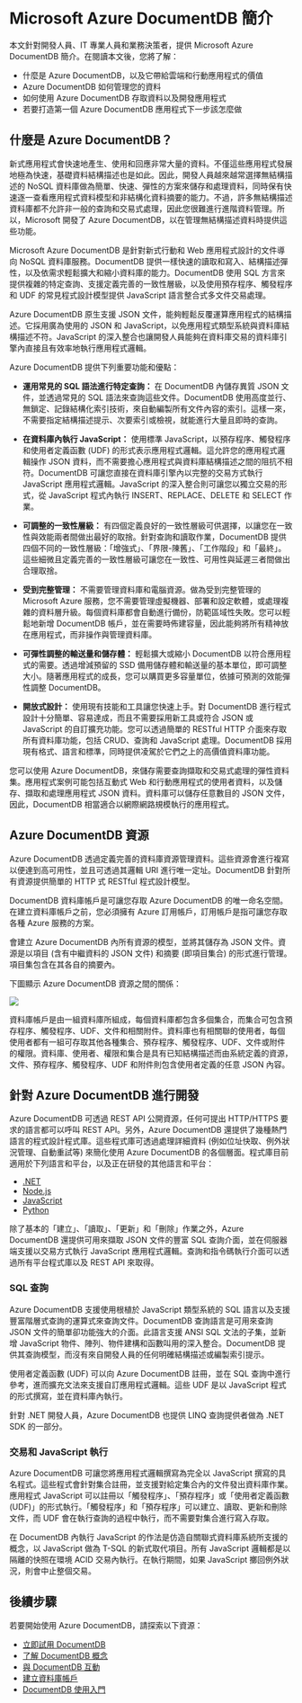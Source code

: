 <properties title="Microsoft Azure DocumentDB 簡介" pageTitle="Microsoft Azure DocumentDB 簡介 | Azure" description="了解 Azure DocumentDB 及其對於雲端和行動應用程式的價值。同時也了解它如何管理資料及如何用於應用程式開發。" metaKeywords="" services="documentdb" solutions="data-management"  authors="bradsev" manager="jhubbard" editor="cgronlun" videoId="" scriptId="" />

<tags ms.service="documentdb" ms.workload="data-services" ms.tgt_pltfrm="na" ms.devlang="na" ms.topic="article" ms.date="08/20/2014" ms.author="spelluru" />

# Microsoft Azure DocumentDB 簡介

本文針對開發人員、IT 專業人員和業務決策者，提供 Microsoft Azure DocumentDB 簡介。在閱讀本文後，您將了解：

-   什麼是 Azure DocumentDB，以及它帶給雲端和行動應用程式的價值
-   Azure DocumentDB 如何管理您的資料
-   如何使用 Azure DocumentDB 存取資料以及開發應用程式
-   若要打造第一個 Azure DocumentDB 應用程式下一步該怎麼做

## 什麼是 Azure DocumentDB？

新式應用程式會快速地產生、使用和回應非常大量的資料。不僅這些應用程式發展地極為快速，基礎資料結構描述也是如此。因此，開發人員越來越常選擇無結構描述的 NoSQL 資料庫做為簡單、快速、彈性的方案來儲存和處理資料，同時保有快速逐一查看應用程式資料模型和非結構化資料摘要的能力。不過，許多無結構描述資料庫都不允許非一般的查詢和交易式處理，因此您很難進行進階資料管理。所以，Microsoft 開發了 Azure DocumentDB，以在管理無結構描述資料時提供這些功能。

Microsoft Azure DocumentDB 是針對新式行動和 Web 應用程式設計的文件導向 NoSQL 資料庫服務。DocumentDB 提供一樣快速的讀取和寫入、結構描述彈性，以及依需求輕鬆擴大和縮小資料庫的能力。DocumentDB 使用 SQL 方言來提供複雜的特定查詢、支援定義完善的一致性層級，以及使用預存程序、觸發程序和 UDF 的常見程式設計模型提供 JavaScript 語言整合式多文件交易處理。

Azure DocumentDB 原生支援 JSON 文件，能夠輕鬆反覆運算應用程式的結構描述。它採用廣為使用的 JSON 和 JavaScript，以免應用程式類型系統與資料庫結構描述不符。JavaScript 的深入整合也讓開發人員能夠在資料庫交易的資料庫引擎內直接且有效率地執行應用程式邏輯。

Azure DocumentDB 提供下列重要功能和優點：

-   **運用常見的 SQL 語法進行特定查詢：** 在 DocumentDB 內儲存異質 JSON 文件，並透過常見的 SQL 語法來查詢這些文件。DocumentDB 使用高度並行、無鎖定、記錄結構化索引技術，來自動編製所有文件內容的索引。這樣一來，不需要指定結構描述提示、次要索引或檢視，就能進行大量且即時的查詢。

-   **在資料庫內執行 JavaScript：** 使用標準 JavaScript，以預存程序、觸發程序和使用者定義函數 (UDF) 的形式表示應用程式邏輯。這允許您的應用程式邏輯操作 JSON 資料，而不需要擔心應用程式與資料庫結構描述之間的阻抗不相符。DocumentDB 可讓您直接在資料庫引擎內以完整的交易方式執行 JavaScript 應用程式邏輯。JavaScript 的深入整合則可讓您以獨立交易的形式，從 JavaScript 程式內執行 INSERT、REPLACE、DELETE 和 SELECT 作業。

-   **可調整的一致性層級：** 有四個定義良好的一致性層級可供選擇，以讓您在一致性與效能兩者間做出最好的取捨。針對查詢和讀取作業，DocumentDB 提供四個不同的一致性層級：「增強式」、「界限-陳舊」、「工作階段」和「最終」。這些細微且定義完善的一致性層級可讓您在一致性、可用性與延遲三者間做出合理取捨。

-   **受到完整管理：** 不需要管理資料庫和電腦資源。做為受到完整管理的 Microsoft Azure 服務，您不需要管理虛擬機器、部署和設定軟體，或處理複雜的資料層升級。每個資料庫都會自動進行備份，防範區域性失敗。您可以輕鬆地新增 DocumentDB 帳戶，並在需要時佈建容量，因此能夠將所有精神放在應用程式，而非操作與管理資料庫。

-   **可彈性調整的輸送量和儲存體：** 輕鬆擴大或縮小 DocumentDB 以符合應用程式的需要。透過增減預留的 SSD 備用儲存體和輸送量的基本單位，即可調整大小。隨著應用程式的成長，您可以購買更多容量單位，依據可預測的效能彈性調整 DocumentDB。

-   **開放式設計：** 使用現有技能和工具讓您快速上手。對 DocumentDB 進行程式設計十分簡單、容易達成，而且不需要採用新工具或符合 JSON 或 JavaScript 的自訂擴充功能。您可以透過簡單的 RESTful HTTP 介面來存取所有資料庫功能，包括 CRUD、查詢和 JavaScript 處理。DocumentDB 採用現有格式、語言和標準，同時提供凌駕於它們之上的高價值資料庫功能。

您可以使用 Azure DocumentDB，來儲存需要查詢擷取和交易式處理的彈性資料集。應用程式案例可能包括互動式 Web 和行動應用程式的使用者資料，以及儲存、擷取和處理應用程式 JSON 資料。資料庫可以儲存任意數目的 JSON 文件，因此，DocumentDB 相當適合以網際網路規模執行的應用程式。

## Azure DocumentDB 資源

Azure DocumentDB 透過定義完善的資料庫資源管理資料。這些資源會進行複寫以便達到高可用性，並且可透過其邏輯 URI 進行唯一定址。DocumentDB 針對所有資源提供簡單的 HTTP 式 RESTful 程式設計模型。

DocumentDB 資料庫帳戶是可讓您存取 Azure DocumentDB 的唯一命名空間。在建立資料庫帳戶之前，您必須擁有 Azure 訂用帳戶，訂用帳戶是指可讓您存取各種 Azure 服務的方案。

會建立 Azure DocumentDB 內所有資源的模型，並將其儲存為 JSON 文件。資源是以項目 (含有中繼資料的 JSON 文件) 和摘要 (即項目集合) 的形式進行管理。項目集包含在其各自的摘要內。

下圖顯示 Azure DocumentDB 資源之間的關係：

![][0]

資料庫帳戶是由一組資料庫所組成，每個資料庫都包含多個集合，而集合可包含預存程序、觸發程序、UDF、文件和相關附件。資料庫也有相關聯的使用者，每個使用者都有一組可存取其他各種集合、預存程序、觸發程序、UDF、文件或附件的權限。資料庫、使用者、權限和集合是具有已知結構描述而由系統定義的資源，文件、預存程序、觸發程序、UDF 和附件則包含使用者定義的任意 JSON 內容。

## 針對 Azure DocumentDB 進行開發

Azure DocumentDB 可透過 REST API 公開資源，任何可提出 HTTP/HTTPS 要求的語言都可以呼叫 REST API。另外，Azure DocumentDB 還提供了幾種熱門語言的程式設計程式庫。這些程式庫可透過處理詳細資料 (例如位址快取、例外狀況管理、自動重試等) 來簡化使用 Azure DocumentDB 的各個層面。程式庫目前適用於下列語言和平台，以及正在研發的其他語言和平台：

-   [.NET][.NET]
-   [Node.js][Node.js]
-   [JavaScript][JavaScript]
-   [Python][Python]

除了基本的「建立」、「讀取」、「更新」和「刪除」作業之外，Azure DocumentDB 還提供可用來擷取 JSON 文件的豐富 SQL 查詢介面，並在伺服器端支援以交易方式執行 JavaScript 應用程式邏輯。查詢和指令碼執行介面可以透過所有平台程式庫以及 REST API 來取得。

### SQL 查詢

Azure DocumentDB 支援使用根植於 JavaScript 類型系統的 SQL 語言以及支援豐富階層式查詢的運算式來查詢文件。DocumentDB 查詢語言是可用來查詢 JSON 文件的簡單卻功能強大的介面。此語言支援 ANSI SQL 文法的子集，並新增 JavaScript 物件、陣列、物件建構和函數叫用的深入整合。DocumentDB 提供其查詢模型，而沒有來自開發人員的任何明確結構描述或編製索引提示。

使用者定義函數 (UDF) 可以向 Azure DocumentDB 註冊，並在 SQL 查詢中進行參考，進而擴充文法來支援自訂應用程式邏輯。這些 UDF 是以 JavaScript 程式的形式撰寫，並在資料庫內執行。

針對 .NET 開發人員，Azure DocumentDB 也提供 LINQ 查詢提供者做為 .NET SDK 的一部分。

### 交易和 JavaScript 執行

Azure DocumentDB 可讓您將應用程式邏輯撰寫為完全以 JavaScript 撰寫的具名程式。這些程式會針對集合註冊，並支援對給定集合內的文件發出資料庫作業。應用程式 JavaScript 可以註冊以「觸發程序」、「預存程序」或「使用者定義函數 (UDF)」的形式執行。「觸發程序」和「預存程序」可以建立、讀取、更新和刪除文件，而 UDF 會在執行查詢的過程中執行，而不需要對集合進行寫入存取。

在 DocumentDB 內執行 JavaScript 的作法是仿造自關聯式資料庫系統所支援的概念，以 JavaScript 做為 T-SQL 的新式取代項目。所有 JavaScript 邏輯都是以隔離的快照在環境 ACID 交易內執行。在執行期間，如果 JavaScript 擲回例外狀況，則會中止整個交易。

## 後續步驟

若要開始使用 Azure DocumentDB，請探索以下資源：

-   [立即試用 DocumentDB][立即試用 DocumentDB]
-   [了解 DocumentDB 概念][了解 DocumentDB 概念]
-   [與 DocumentDB 互動][與 DocumentDB 互動]
-   [建立資料庫帳戶][建立資料庫帳戶]
-   [DocumentDB 使用入門][DocumentDB 使用入門]

  [0]: ./media/documentdb-introduction/intro.png
  [.NET]: http://go.microsoft.com/fwlink/?LinkID=402989
  [Node.js]: http://go.microsoft.com/fwlink/?LinkID=402990
  [JavaScript]: http://go.microsoft.com/fwlink/?LinkID=402991
  [Python]: http://go.microsoft.com/fwlink/?LinkID=402992
  [立即試用 DocumentDB]: https://portal.azure.com/#gallery/Microsoft.DocumentDB
  [了解 DocumentDB 概念]: /documentation/articles/documentdb-resources/
  [與 DocumentDB 互動]: /documentation/articles/documentdb-interactions-with-resources/
  [建立資料庫帳戶]: /documentation/articles/documentdb-create-account/
  [DocumentDB 使用入門]: /documentation/articles/documentdb-get-started/
